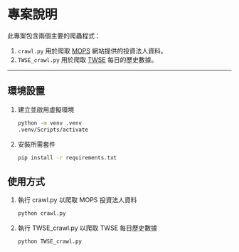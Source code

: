# 專案說明

此專案包含兩個主要的爬蟲程式：
1. `crawl.py` 用於爬取 [MOPS](https://mops.twse.com.tw/mops/#/Web/home) 網站提供的投資法人資料。
2. `TWSE_crawl.py` 用於爬取 [TWSE](https://www.twse.com.tw/zh/trading/historical/fmtqik.html) 每日的歷史數據。

---

## 環境設置

1. 建立並啟用虛擬環境
   ```bash
   python -m venv .venv
   .venv/Scripts/activate

2. 安裝所需套件
   ```bash
   pip install -r requirements.txt

## 使用方式
1. 執行 crawl.py 以爬取 MOPS 投資法人資料
   ```bash
   python crawl.py
2. 執行 TWSE_crawl.py 以爬取 TWSE 每日歷史數據
   ```bash
   python TWSE_crawl.py
